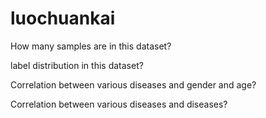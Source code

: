 # luochuankai

How many samples are in this dataset?

label distribution in this dataset?

Correlation between various diseases and gender and age?

Correlation between various diseases and diseases?
